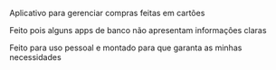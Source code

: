Aplicativo para gerenciar compras feitas em cartões

Feito pois alguns apps de banco não apresentam informaçôes claras

Feito para uso pessoal e montado para que garanta as minhas necessidades